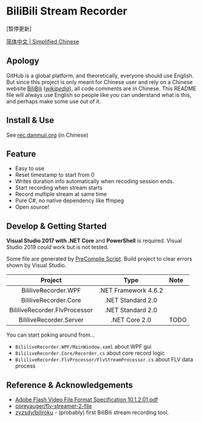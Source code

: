 # BiliBili Stream Recorder

[暂停更新]

[简体中文 | Simplified Chinese](README_CN.md)

## Apology

GitHub is a global platform, and theoretically, everyone should use English. But since this project is only meant for Chinese user and rely on a Chinese website [BiliBili](https://live.bilibili.com) (_[wikipedia](https://en.wikipedia.org/wiki/Bilibili)_), all code comments are in Chinese. This README file will always use English so people like _you_ can understand what is this, and perhaps make some use out of it.

## Install & Use

See [rec.danmuji.org](https://rec.danmuji.org) (in Chinese)

## Feature

- Easy to use
- Reset timestamp to start from 0
- Writes duration info automatically when recoding session ends.
- Start recording when stream starts
- Record multiple stream at same time
- Pure C#, no native dependency like ffmpeg
- Open source!

## Develop & Getting Started

**Visual Studio 2017 with .NET Core** and **PowerShell** is required. Visual Studio 2019 *could* work but is not tested.

Some file are generated by [PreComplie Script](./CI/patch_buildinfo.ps1). Build project to clear errors shown by Visual Studio.

Project | Type | Note
:---:|:---:|:---
BililiveRecorder.WPF | .NET Framework 4.6.2
BililiveRecorder.Core | .NET Standard 2.0
BililiveRecorder.FlvProcessor | .NET Standard 2.0
BililiveRecorder.Server | .NET Core 2.0 | TODO

You can start poking around from...

- `BililiveRecorder.WPF/MainWindow.xaml` about WPF gui
- `BililiveRecorder.Core/Recorder.cs` about core record logic
- `BililiveRecorder.FlvProcessor/FlvStreamProcessor.cs` about FLV data process

## Reference & Acknowledgements

- [Adobe Flash Video File Format Specification 10.1.2.01.pdf](https://www.adobe.com/content/dam/acom/en/devnet/flv/video_file_format_spec_v10_1.pdf)
- [coreyauger/flv-streamer-2-file](https://github.com/coreyauger/flv-streamer-2-file)
- [zyzsdy/biliroku](https://github.com/zyzsdy/biliroku) - (probably) first BiliBili stream recording tool.
